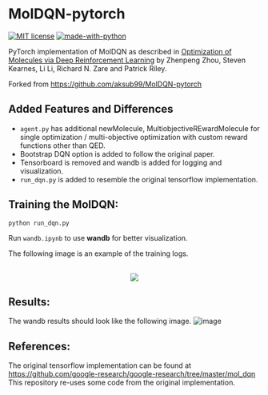 # MolDQN-pytorch
[![MIT
license](https://img.shields.io/badge/License-MIT-blue.svg)](https://lbesson.mit-license.org/)
[![made-with-python](https://img.shields.io/badge/Made%20with-Python-1f425f.svg)](https://www.python.org/)

PyTorch implementation of MolDQN as described in [Optimization of Molecules via Deep Reinforcement Learning](https://www.nature.com/articles/s41598-019-47148-x)
by Zhenpeng Zhou, Steven Kearnes, Li Li, Richard N. Zare and Patrick Riley.

Forked from https://github.com/aksub99/MolDQN-pytorch

## Added Features and Differences
* `agent.py` has additional newMolecule, MultiobjectiveREwardMolecule for single optimization / multi-objective optimization with custom reward functions other than QED.
* Bootstrap DQN option is added to follow the original paper.
* Tensorboard is removed and wandb is added for logging and visualization.
* `run_dqn.py` is added to resemble the original tensorflow implementation.

## Training the MolDQN:

`python run_dqn.py`

Run `wandb.ipynb` to use **wandb** for better visualization.

The following image is an example of the training logs.<br/><br/>
<p align="center">
  <img src="https://user-images.githubusercontent.com/29084981/128026350-b8b1b1e2-66b0-44c8-88bb-bb06446589f7.png">
</p>


## Results:

The wandb results should look like the following image.
![image]()





## References:
The original tensorflow implementation can be found at https://github.com/google-research/google-research/tree/master/mol_dqn
This repository re-uses some code from the original implementation.

